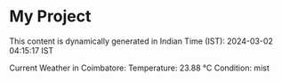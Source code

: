 # My Project

This content is dynamically generated in Indian Time (IST): 2024-03-02 04:15:17 IST


Current Weather in Coimbatore:
Temperature: 23.88 °C
Condition: mist
